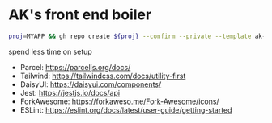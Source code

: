 # AK's front end boiler

```bash
proj=MYAPP && gh repo create ${proj} --confirm --private --template ak--47/ak-boilerplate && cd ${proj} && git pull origin main && npm install && code .
```

spend less time on setup

- Parcel: https://parceljs.org/docs/
- Tailwind: https://tailwindcss.com/docs/utility-first
- DaisyUI: https://daisyui.com/components/
- Jest: https://jestjs.io/docs/api
- ForkAwesome: https://forkaweso.me/Fork-Awesome/icons/
- ESLint: https://eslint.org/docs/latest/user-guide/getting-started



